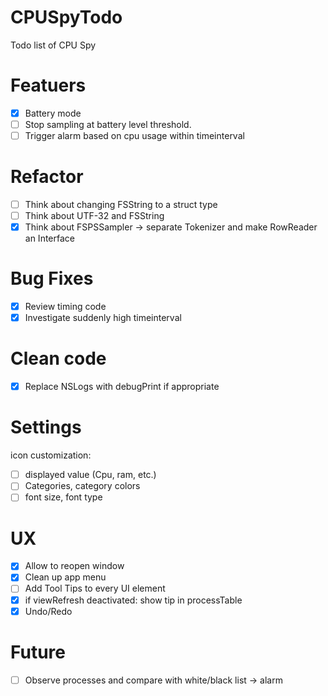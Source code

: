 # CPUSpyTodo
Todo list of CPU Spy

# Featuers
- [x] Battery mode
- [ ] Stop sampling at battery level threshold.
- [ ] Trigger alarm based on cpu usage within timeinterval

# Refactor
- [ ] Think about changing FSString to a struct type
- [ ] Think about UTF-32 and FSString
- [x] Think about FSPSSampler -> separate Tokenizer and make RowReader an Interface

# Bug Fixes
- [x] Review timing code
- [x] Investigate suddenly high timeinterval

# Clean code

- [x] Replace NSLogs with debugPrint if appropriate

# Settings
icon customization:
- [ ] displayed value (Cpu, ram, etc.)
- [ ] Categories, category colors
- [ ] font size, font type

# UX
- [x] Allow to reopen window
- [x] Clean up app menu
- [ ] Add Tool Tips to every UI element
- [x] if viewRefresh deactivated: show tip in processTable
- [x] Undo/Redo

# Future
- [ ] Observe processes and compare with white/black list -> alarm


